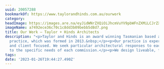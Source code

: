 ```yaml
---
uuid: 20057288
bookmarkOf: https://www.taylorandhinds.com.au/ourwork
category:
headImage: https://images.are.na/eyJidWNrZXQiOiJhcmVuYV9pbWFnZXMiLCJrZXkiOiIyMDA1NzI4OC9vcmlnaW5hbF9hNzQ5MmVjZTM2YzcwYzFjOGRkM2IwOWJlYmI1ZDhkNy5wbmciLCJlZGl0cyI6eyJyZXNpemUiOnsid2lkdGgiOjEyMDAsImhlaWdodCI6MTIwMCwiZml0IjoiaW5zaWRlIiwid2l0aG91dEVubGFyZ2VtZW50Ijp0cnVlfSwid2VicCI6eyJxdWFsaXR5Ijo5MH0sImpwZWciOnsicXVhbGl0eSI6OTB9LCJyb3RhdGUiOm51bGx9fQ==?bc=0
imageName: a7492ece36c70c1c8dd3b09bebb5d8d7.png
title: Our Work — Taylor + Hinds Architects
description: "<p>Taylor and Hinds is an award winning Tasmanian based architecture
  practice, which was formed in 2013.&nbsp;</p><p>Our practice is experience driven,
  and client focused. We seek particular architectural responses to each site, and
  to the specific needs of each commission.</p><p>We design liveable, fun…</p>"
tags:
date: '2023-01-26T19:44:27.490Z'
---
```

